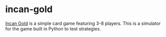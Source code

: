 # incan-gold
[Incan Gold](https://en.wikipedia.org/wiki/Diamant_(board_game)) is a simple card game featuring 3-8 players. This is a simulator for the game built in Python to test strategies.
